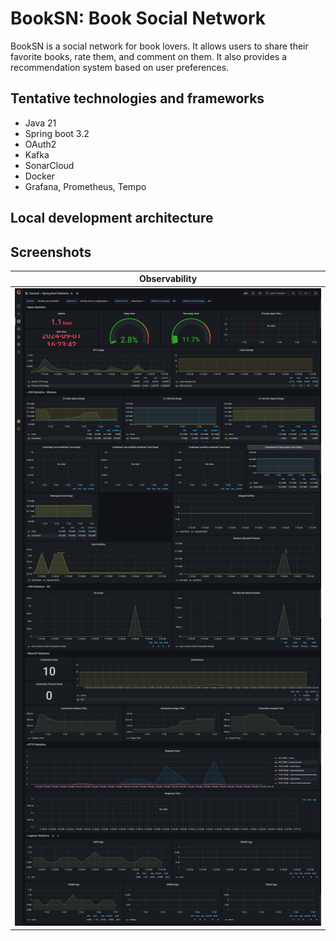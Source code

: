 # BookSN: Book Social Network

BookSN is a social network for book lovers. It allows users to share their favorite books, rate them, and comment on them. It also provides a recommendation system based on user preferences.

## Tentative technologies and frameworks

- Java 21
- Spring boot 3.2
- OAuth2
- Kafka
- SonarCloud
- Docker
- Grafana, Prometheus, Tempo

## Local development architecture

## Screenshots

<table>
    <thead>
        <tr>
            <th>Observability</th>
        </tr>
    </thead>
    <tbody>
        <tr>
            <td><img src="screenshots/grafana-metrics.png" alt="Yas Grafana Metrics"/></td>
        </tr>
    </tbody>
</table>